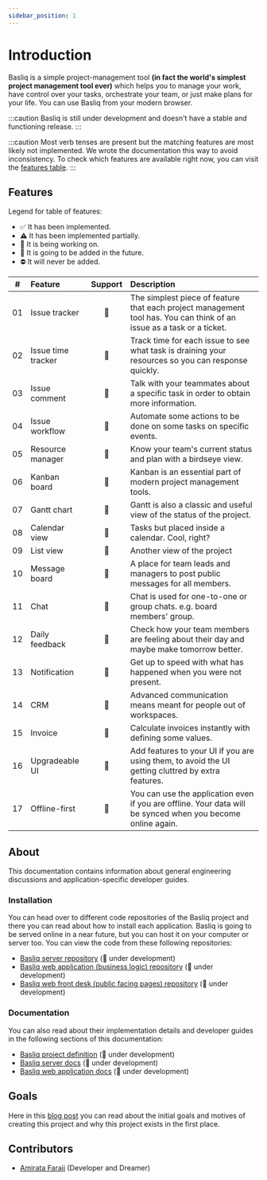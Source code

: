 ```yaml
---
sidebar_position: 1
---
```


# Introduction

Basliq is a simple project-management tool __(in fact the world's simplest project management tool ever)__ which helps
you to manage your work, have control over your tasks,
orchestrate your team, or just make plans for your life. You can use Basliq from your modern browser.

:::caution
Basliq is still under development and doesn't have a stable and functioning release.
:::

:::caution
Most verb tenses are present but the matching features are most likely not implemented. We wrote the documentation this
way to avoid inconsistency.
To check which features are available right now, you can visit the [features table](#features).
:::

## Features

Legend for table of features:

- ✅ It has been implemented.
- ⚠️ It has been implemented partially.
- 🚧 It is being working on.
- 🔮 It is going to be added in the future.
- ⛔ It will never be added.

| #  | Feature            | Support | Description                                                                                                           |
|----|:-------------------|:-------:|:----------------------------------------------------------------------------------------------------------------------|
| 01 | Issue tracker      |   🚧    | The simplest piece of feature that each project management tool has. You can think of an issue as a task or a ticket. |
| 02 | Issue time tracker |   🔮    | Track time for each issue to see what task is draining your resources so you can response quickly.                    |
| 03 | Issue comment      |   🔮    | Talk with your teammates about a specific task in order to obtain more information.                                   |
| 04 | Issue workflow     |   🔮    | Automate some actions to be done on some tasks on specific events.                                                    |
| 05 | Resource manager   |   🔮    | Know your team's current status and plan with a birdseye view.                                                        |
| 06 | Kanban board       |   🚧    | Kanban is an essential part of modern project management tools.                                                       |
| 07 | Gantt chart        |   🔮    | Gantt is also a classic and useful view of the status of the project.                                                 |
| 08 | Calendar view      |   🔮    | Tasks but placed inside a calendar. Cool, right?                                                                      |
| 09 | List view          |   🔮    | Another view of the project                                                                                           |
| 10 | Message board      |   🔮    | A place for team leads and managers to post public messages for all members.                                          |
| 11 | Chat               |   🔮    | Chat is used for one-to-one or group chats. e.g. board members' group.                                                |
| 12 | Daily feedback     |   🔮    | Check how your team members are feeling about their day and maybe make tomorrow better.                               |
| 13 | Notification       |   🔮    | Get up to speed with what has happened when you were not present.                                                     |
| 14 | CRM                |   🔮    | Advanced communication means meant for people out of workspaces.                                                      |
| 15 | Invoice            |   🔮    | Calculate invoices instantly with defining some values.                                                               |
| 16 | Upgradeable UI     |   🔮    | Add features to your UI if you are using them, to avoid the UI getting cluttred by extra features.                    |
| 17 | Offline-first      |   🔮    | You can use the application even if you are offline. Your data will be synced when you become online again.           |

## About

This documentation contains information about general engineering discussions and application-specific developer guides.

### Installation

You can head over to different code repositories of the Basliq project and there you can read about how to install each
application. Basliq is going to be served online in a near future, but you can host it on your computer or server too.
You can view the code from these following repositories:

- [Basliq server repository](https://github.com/basliq/basliq-server) (🚧 under development)
- [Basliq web application (business logic) repository](https://github.com/basliq/basliq-web-application) (🚧 under
  development)
- [Basliq web front desk (public facing pages) repository](https://github.com/basliq/basliq-web-front-desk) (🚧 under
  development)

### Documentation

You can also read about their implementation details and developer guides in the following sections of this
documentation:

- [Basliq project definition](requirements/definition) (🚧 under development)
- [Basliq server docs](architecture/intro) (🚧 under development)
- [Basliq web application docs](api/web-application/intro) (🚧 under development)

## Goals

Here in this [blog post](../blog/why-Basliq-was-created) you can read about the initial goals and motives of creating
this project and why this project exists in the first place.

## Contributors

- [Amirata Faraji](https://github.com/atareversei) (Developer and Dreamer)
